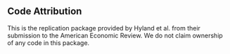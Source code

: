 ## Code Attribution

This is the replication package provided by Hyland et al. from their submission to the American Economic Review. We do not claim ownership of any code in this package.
